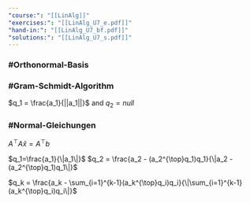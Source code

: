 ```yaml
---
"course:": "[[LinAlg]]"
"exercises:": "[[LinAlg_U7_e.pdf]]"
"hand-in:": "[[LinAlg_U7_bf.pdf]]"
"solutions:": "[[LinAlg_U7_s.pdf]]"
---
```




### #Orthonormal-Basis
### #Gram-Schmidt-Algorithm


$q_1 = \frac{a_1}{||a_1||}$
and 
$q_2= null$






### #Normal-Gleichungen  

$A^\top A \hat{x} = A^\top b$







$q_1=\frac{a_1}{\|a_1\|}$
$q_2 = \frac{a_2 - (a_2^{\top}q_1)q_1}{\|a_2 - (a_2^{\top}q_1)q_1\|}$

$q_k = \frac{a_k - \sum_{i=1}^{k-1}(a_k^{\top}q_i)q_i}{\|\sum_{i=1}^{k-1}(a_k^{\top}q_i)q_i\|}$
